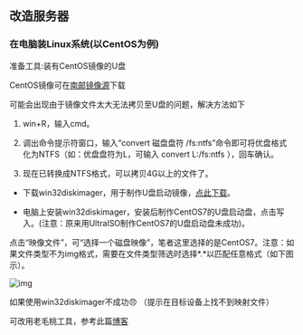 ## 改造服务器

### 在电脑装Linux系统(以CentOS为例)

准备工具:装有CentOS镜像的U盘

CentOS镜像可在[南邮镜像源](https://mirrors.njupt.edu.cn/)下载

可能会出现由于镜像文件太大无法拷贝至U盘的问题，解决方法如下

1. win+R，输入cmd。

2. 调出命令提示符窗口，输入“convert 磁盘盘符 /fs:ntfs”命令即可将优盘格式化为NTFS（如：优盘盘符为L，可输入 convert L:/fs:ntfs ），回车确认。

3. 现在已转换成NTFS格式，可以拷贝4G以上的文件了。

-  下载win32diskimager，用于制作U盘启动镜像，[点此下载](https://www.lanzous.com/i2lep4b)。 

-  电脑上安装win32diskimager，安装后制作CentOS7的U盘启动盘，点击写入。(注意：原来用UltraISO制作CentOS7的U盘启动盘未成功)。 

点击“映像文件”，可“选择一个磁盘映像”，笔者这里选择的是CentOS7。注意：如果文件类型不为img格式，需要在文件类型筛选时选择*.*以匹配任意格式（如下图示）。

![img](https://imgconvert.csdnimg.cn/aHR0cHM6Ly9tbWJpei5xcGljLmNuL21tYml6X3BuZy9JM1hxd1pHVlZjS2hZZU1lVWpRS0FLbWtzZVlQVlBQeDUzT1l0YVdSblYwcGliaktSeXdpYnhLOVlBZUtNdGt2SGlhZVN4RVFrbXhBOFpxaWNMcnpFN3NxV0EvNjQwP3d4X2ZtdD1wbmcmdHA9d2VicCZ3eGZyb209NSZ3eF9sYXp5PTEmd3hfY289MQ)



如果使用win32diskimager不成功:angry:  （提示在目标设备上找不到映射文件）

可改用老毛桃工具，参考此篇[博客](https://blog.csdn.net/gavinbj/article/details/82843989)

